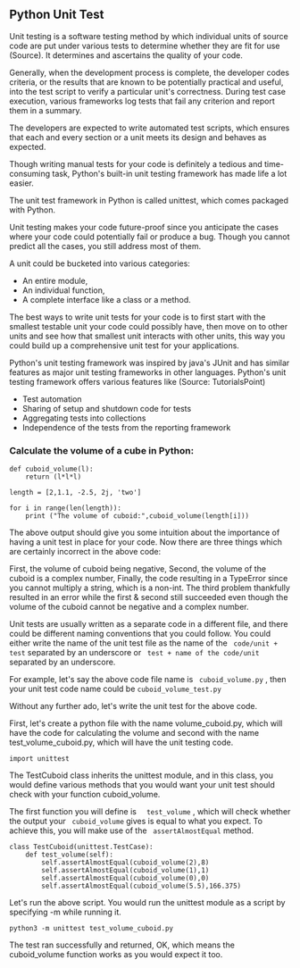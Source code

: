 ## Python Unit Test

Unit testing is a software testing method by which individual units of source code are put under various tests to determine whether they are fit for use (Source). It determines and ascertains the quality of your code.

Generally, when the development process is complete, the developer codes criteria, or the results that are known to be potentially practical and useful, into the test script to verify a particular unit's correctness. During test case execution, various frameworks log tests that fail any criterion and report them in a summary.

The developers are expected to write automated test scripts, which ensures that each and every section or a unit meets its design and behaves as expected.

Though writing manual tests for your code is definitely a tedious and time-consuming task, Python's built-in unit testing framework has made life a lot easier.

The unit test framework in Python is called unittest, which comes packaged with Python.

Unit testing makes your code future-proof since you anticipate the cases where your code could potentially fail or produce a bug. Though you cannot predict all the cases, you still address most of them.

A unit could be bucketed into various categories:

- An entire module,
- An individual function,
- A complete interface like a class or a method.


The best ways to write unit tests for your code is to first start with the smallest testable unit your code could possibly have, then move on to other units and see how that smallest unit interacts with other units, this way you could build up a comprehensive unit test for your applications.

Python's unit testing framework was inspired by java's JUnit and has similar features as major unit testing frameworks in other languages. Python's unit testing framework offers various features like (Source: TutorialsPoint)

- Test automation
- Sharing of setup and shutdown code for tests
- Aggregating tests into collections
- Independence of the tests from the reporting framework

### Calculate the volume of a cube in Python: 
``` 
def cuboid_volume(l):
    return (l*l*l)
``` 

``` 
length = [2,1.1, -2.5, 2j, 'two']
``` 

``` 
for i in range(len(length)):
    print ("The volume of cuboid:",cuboid_volume(length[i]))
``` 

The above output should give you some intuition about the importance of having a unit test in place for your code. Now there are three things which are certainly incorrect in the above code:

First, the volume of cuboid being negative,
Second, the volume of the cuboid is a complex number,
Finally, the code resulting in a TypeError since you cannot multiply a string, which is a non-int.
The third problem thankfully resulted in an error while the first & second still succeeded even though the volume of the cuboid cannot be negative and a complex number.

Unit tests are usually written as a separate code in a different file, and there could be different naming conventions that you could follow. You could either write the name of the unit test file as the name of the ```  code/unit + test ```  separated by an underscore or ```  test + name of the code/unit ```  separated by an underscore.

For example, let's say the above code file name is ``` cuboid_volume.py``` , then your unit test code name could be ``` cuboid_volume_test.py ``` 

Without any further ado, let's write the unit test for the above code.

First, let's create a python file with the name volume_cuboid.py, which will have the code for calculating the volume and second with the name test_volume_cuboid.py, which will have the unit testing code.

``` 
import unittest
``` 

The TestCuboid class inherits the unittest module, and in this class, you would define various methods that you would want your unit test should check with your function cuboid_volume.

The first function you will define is ```  test_volume``` , which will check whether the output your ``` cuboid_volume```  gives is equal to what you expect. To achieve this, you will make use of the ``` assertAlmostEqual```  method.

``` 
class TestCuboid(unittest.TestCase):
    def test_volume(self):
        self.assertAlmostEqual(cuboid_volume(2),8)
        self.assertAlmostEqual(cuboid_volume(1),1)
        self.assertAlmostEqual(cuboid_volume(0),0)
        self.assertAlmostEqual(cuboid_volume(5.5),166.375)
``` 

Let's run the above script. You would run the unittest module as a script by specifying -m while running it.

``` 
python3 -m unittest test_volume_cuboid.py
``` 
The test ran successfully and returned, OK, which means the cuboid_volume function works as you would expect it too.
